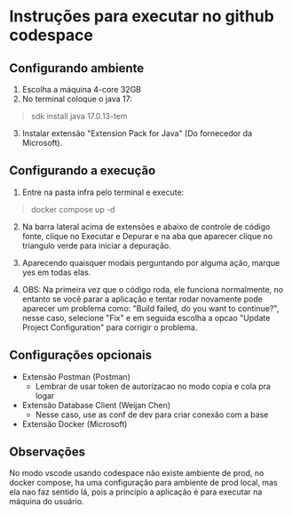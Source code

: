 # Instruções para executar no github codespace

## Configurando ambiente

1. Escolha a máquina 4-core 32GB
2. No terminal coloque o java 17:

> sdk install java 17.0.13-tem

3. Instalar extensão "Extension Pack for Java" (Do fornecedor da Microsoft).

## Configurando a execução

1. Entre na pasta infra pelo terminal e execute: 

> docker compose up -d

2. Na barra lateral acima de extensões e abaixo de controle de código fonte, clique no Executar e Depurar e na aba que 
aparecer clique no triangulo verde para iniciar a depuração. 

3. Aparecendo quaisquer modais perguntando por alguma ação, marque yes em todas elas.

4. OBS: Na primeira vez que o código roda, ele funciona normalmente, no entanto se você parar a aplicação e tentar rodar 
novamente pode aparecer um problema como: "Build failed, do you want to continue?", nesse caso, selecione "Fix" e em 
seguida escolha a opcao "Update Project Configuration" para corrigir o problema. 

## Configurações opcionais

* Extensão Postman (Postman)
  * Lembrar de usar token de autorizacao no modo copia e cola pra logar
* Extensão Database Client (Weijan Chen)
  * Nesse caso, use as conf de dev para criar conexão com a base
* Extensão Docker (Microsoft)

## Observações

No modo vscode usando codespace não existe ambiente de prod, no docker compose, ha uma configuração para ambiente de 
prod local, mas ela nao faz sentido lá, pois a princípio a aplicação é para executar na máquina do usuário.